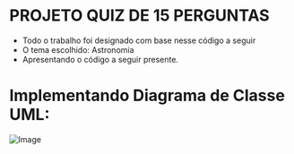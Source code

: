 ﻿# PROJETO QUIZ DE 15 PERGUNTAS

- Todo o trabalho foi designado com base nesse código a seguir 
- O tema escolhido: Astronomia 
- Apresentando o código a seguir presente.

# Implementando Diagrama de Classe UML:
![Image](https://github.com/user-attachments/assets/11b61129-4b7b-4b3a-a834-2e9247db8ca9)

